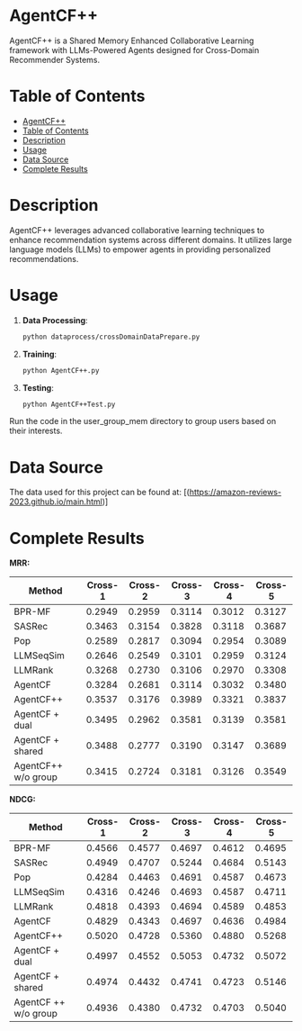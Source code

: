 # AgentCF++
 
AgentCF++ is a Shared Memory Enhanced Collaborative Learning framework with LLMs-Powered Agents designed for Cross-Domain Recommender Systems.
 
# Table of Contents
 
- [AgentCF++](#agentcf)
- [Table of Contents](#table-of-contents)
- [Description](#description)
- [Usage](#usage)
- [Data Source](#data-source)
- [Complete Results](#complete-results)
 
# Description
 
AgentCF++ leverages advanced collaborative learning techniques to enhance recommendation systems across different domains. It utilizes large language models (LLMs) to empower agents in providing personalized recommendations.
 
# Usage
 
1. **Data Processing**:
   ```bash
   python dataprocess/crossDomainDataPrepare.py
2. **Training**:
   ```bash
   python AgentCF++.py
3. **Testing**:
   ```bash
   python AgentCF++Test.py
Run the code in the user_group_mem directory to group users based on their interests.

# Data Source
The data used for this project can be found at: [(https://amazon-reviews-2023.github.io/main.html)]

# Complete Results
**MRR:**

| Method               | Cross-1 | Cross-2 | Cross-3 | Cross-4 | Cross-5 |
| -------------------- | ------- | ------- | ------- | ------- | ------- |
| BPR-MF               | 0.2949  | 0.2959  | 0.3114  | 0.3012  | 0.3127  |
| SASRec               | 0.3463  | 0.3154  | 0.3828  | 0.3118  | 0.3687  |
| Pop                  | 0.2589  | 0.2817  | 0.3094  | 0.2954  | 0.3089  |
| LLMSeqSim            | 0.2646  | 0.2549  | 0.3101  | 0.2959  | 0.3124  |
| LLMRank              | 0.3268  | 0.2730  | 0.3106  | 0.2970  | 0.3308  |
| AgentCF              | 0.3284  | 0.2681  | 0.3114  | 0.3032  | 0.3480  |
| AgentCF++            | 0.3537  | 0.3176  | 0.3989  | 0.3321  | 0.3837  |
| AgentCF  + dual      | 0.3495  | 0.2962  | 0.3581  | 0.3139  | 0.3581  |
| AgentCF  + shared    | 0.3488  | 0.2777  | 0.3190  | 0.3147  | 0.3689  |
| AgentCF++  w/o group | 0.3415  | 0.2724  | 0.3181  | 0.3126  | 0.3549  |

**NDCG:**

| Method                | Cross-1 | Cross-2 | Cross-3 | Cross-4 | Cross-5 |
| --------------------- | ------- | ------- | ------- | ------- | ------- |
| BPR-MF                | 0.4566  | 0.4577  | 0.4697  | 0.4612  | 0.4695  |
| SASRec                | 0.4949  | 0.4707  | 0.5244  | 0.4684  | 0.5143  |
| Pop                   | 0.4284  | 0.4463  | 0.4691  | 0.4587  | 0.4673  |
| LLMSeqSim             | 0.4316  | 0.4246  | 0.4693  | 0.4587  | 0.4711  |
| LLMRank               | 0.4818  | 0.4393  | 0.4694  | 0.4589  | 0.4853  |
| AgentCF               | 0.4829  | 0.4343  | 0.4697  | 0.4636  | 0.4984  |
| AgentCF++             | 0.5020  | 0.4728  | 0.5360  | 0.4880  | 0.5268  |
| AgentCF  + dual       | 0.4997  | 0.4552  | 0.5053  | 0.4732  | 0.5072  |
| AgentCF  + shared     | 0.4974  | 0.4432  | 0.4741  | 0.4723  | 0.5146  |
| AgentCF  ++ w/o group | 0.4936  | 0.4380  | 0.4732  | 0.4703  | 0.5040  |